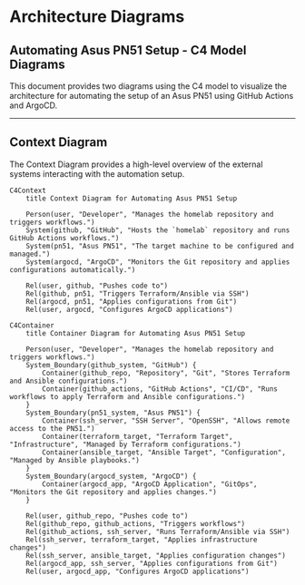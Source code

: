# Architecture Diagrams

## Automating Asus PN51 Setup - C4 Model Diagrams

This document provides two diagrams using the C4 model to visualize the architecture for automating the setup of an Asus PN51 using GitHub Actions and ArgoCD.

---

## Context Diagram

The Context Diagram provides a high-level overview of the external systems interacting with the automation setup.

```mermaid
C4Context
    title Context Diagram for Automating Asus PN51 Setup

    Person(user, "Developer", "Manages the homelab repository and triggers workflows.")
    System(github, "GitHub", "Hosts the `homelab` repository and runs GitHub Actions workflows.")
    System(pn51, "Asus PN51", "The target machine to be configured and managed.")
    System(argocd, "ArgoCD", "Monitors the Git repository and applies configurations automatically.")

    Rel(user, github, "Pushes code to")
    Rel(github, pn51, "Triggers Terraform/Ansible via SSH")
    Rel(argocd, pn51, "Applies configurations from Git")
    Rel(user, argocd, "Configures ArgoCD applications")
```

```mermaid
C4Container
    title Container Diagram for Automating Asus PN51 Setup

    Person(user, "Developer", "Manages the homelab repository and triggers workflows.")
    System_Boundary(github_system, "GitHub") {
        Container(github_repo, "Repository", "Git", "Stores Terraform and Ansible configurations.")
        Container(github_actions, "GitHub Actions", "CI/CD", "Runs workflows to apply Terraform and Ansible configurations.")
    }
    System_Boundary(pn51_system, "Asus PN51") {
        Container(ssh_server, "SSH Server", "OpenSSH", "Allows remote access to the PN51.")
        Container(terraform_target, "Terraform Target", "Infrastructure", "Managed by Terraform configurations.")
        Container(ansible_target, "Ansible Target", "Configuration", "Managed by Ansible playbooks.")
    }
    System_Boundary(argocd_system, "ArgoCD") {
        Container(argocd_app, "ArgoCD Application", "GitOps", "Monitors the Git repository and applies changes.")
    }

    Rel(user, github_repo, "Pushes code to")
    Rel(github_repo, github_actions, "Triggers workflows")
    Rel(github_actions, ssh_server, "Runs Terraform/Ansible via SSH")
    Rel(ssh_server, terraform_target, "Applies infrastructure changes")
    Rel(ssh_server, ansible_target, "Applies configuration changes")
    Rel(argocd_app, ssh_server, "Applies configurations from Git")
    Rel(user, argocd_app, "Configures ArgoCD applications")
```
